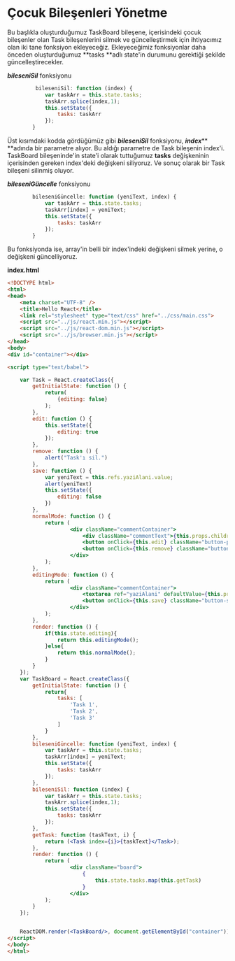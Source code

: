 # Çocuk Bileşenleri Yönetme

Bu başlıkla oluşturduğumuz TaskBoard bileşene, içerisindeki çocuk bileşenler olan Task bileşenlerini silmek ve güncelleştirmek için ihtiyacımız olan iki tane fonksiyon ekleyeceğiz. Ekleyeceğimiz fonksiyonlar daha önceden oluşturduğumuz **tasks **adlı state'in durumunu gerektiği şekilde güncelleştirecekler.

_**bileseniSil**_ fonksiyonu

```js
         bileseniSil: function (index) {
            var taskArr = this.state.tasks;
            taskArr.splice(index,1);
            this.setState({
                tasks: taskArr
            });
        }
```

Üst kısımdaki kodda gördüğümüz gibi _**bileseniSil**_ fonksiyonu, _**index**_** **adında bir parametre alıyor. Bu aldığı parametre de Task bileşenin index'i. TaskBoard bileşeninde'in state'i olarak tuttuğumuz **tasks** değişkeninin içerisinden gereken index'deki değişkeni siliyoruz. Ve sonuç olarak bir Task bileşeni silinmiş oluyor.

_**bileseniGüncelle**_ fonksiyonu

```js
        bileseniGüncelle: function (yeniText, index) {
            var taskArr = this.state.tasks;
            taskArr[index] = yeniText;
            this.setState({
                tasks: taskArr
            });
        }
```

Bu fonksiyonda ise, array'in belli bir index'indeki değişkeni silmek yerine, o değişkeni güncelliyoruz.



**index.html**

```html
<!DOCTYPE html>
<html>
<head>
    <meta charset="UTF-8" />
    <title>Hello React</title>
    <link rel="stylesheet" type="text/css" href="../css/main.css">
    <script src="../js/react.min.js"></script>
    <script src="../js/react-dom.min.js"></script>
    <script src="../js/browser.min.js"></script>
</head>
<body>
<div id="container"></div>

<script type="text/babel">

    var Task = React.createClass({
        getInitialState: function () {
            return(
                {editing: false}
            );
        },
        edit: function () {
            this.setState({
                editing: true
            });
        },
        remove: function () {
            alert("Task'ı sil.")
        },
        save: function () {
            var yeniText = this.refs.yaziAlani.value;
            alert(yeniText)
            this.setState({
                editing: false
            })
        },
        normalMode: function () {
            return (
                    <div className="commentContainer">
                        <div className="commentText">{this.props.children}</div>
                        <button onClick={this.edit} className="button-primary">Edit</button>
                        <button onClick={this.remove} className="button-danger">Remove</button>
                    </div>
            );
        },
        editingMode: function () {
            return (
                    <div className="commentContainer">
                        <textarea ref="yaziAlani" defaultValue={this.props.children}></textarea>
                        <button onClick={this.save} className="button-secondary">Save</button>
                    </div>
            );
        },
        render: function () {
            if(this.state.editing){
                return this.editingMode();
            }else{
                return this.normalMode();
            }
        }
    });
    var TaskBoard = React.createClass({
        getInitialState: function () {
            return{
                tasks: [
                    'Task 1',
                    'Task 2',
                    'Task 3'
                ]
            }
        },
        bileseniGüncelle: function (yeniText, index) {
            var taskArr = this.state.tasks;
            taskArr[index] = yeniText;
            this.setState({
                tasks: taskArr
            });
        },
        bileseniSil: function (index) {
            var taskArr = this.state.tasks;
            taskArr.splice(index,1);
            this.setState({
                tasks: taskArr
            });
        },
        getTask: function (taskText, i) {
            return (<Task index={i}>{taskText}</Task>);
        },
        render: function () {
            return (
                    <div className="board">
                        {
                            this.state.tasks.map(this.getTask)
                        }
                    </div>
            );
        }
    });


    ReactDOM.render(<TaskBoard/>, document.getElementById("container"));
</script>
</body>
</html>
```



